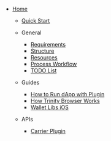 

- [Home](/)

    - [Quick Start](/rn-fw/)

    - General
        - [Requirements](/rn-fw/requirements.md)
        - [Structure](/rn-fw/structure.md)
        - [Resources](/rn-fw/resources.md)
        - [Process Workflow](/rn-fw/process_workflow.md)
        - [TODO List](/rn-fw/todo.md)

    - Guides
        - [How to Run dApp with Plugin](/rn-fw/How-to-run-dapp-with-plugin.md)
        - [How Trinity Browser Works](/rn-fw/how_trinity_browser_works.md)
        - [Wallet Libs iOS](/rn-fw/walletLibIos.md)

    - APIs
        - [Carrier Plugin](/rn-fw/carrier_plugin_api.md)

